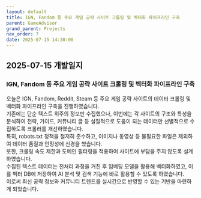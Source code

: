 ```yaml
---
layout: default
title: IGN, Fandom 등 주요 게임 공략 사이트 크롤링 및 벡터화 파이프라인 구축
parent: GameAdvisor
grand_parent: Projects
nav_order: 7
date: 2025-07-15 14:30:00
---
```


## 2025-07-15 개발일지

### IGN, Fandom 등 주요 게임 공략 사이트 크롤링 및 벡터화 파이프라인 구축
  
오늘은 IGN, Fandom, Reddit, Steam 등 주요 게임 공략 사이트의 데이터 크롤링 및 벡터화 파이프라인 구축을 진행하였습니다.  
기존에는 단순 텍스트 위주의 정보만 수집했으나, 이번에는 각 사이트의 구조와 특성을 분석하여 전략, 가이드, 커뮤니티 글 등 실질적으로 도움이 되는 데이터만 선별적으로 수집하도록 크롤러를 개선하였습니다.  
특히, robots.txt 정책을 철저히 준수하고, 이미지나 동영상 등 불필요한 파일은 제외하여 데이터 품질과 안정성에 신경을 썼습니다.  
또한, 크롤링 속도 제한과 도메인 필터링을 적용하여 사이트에 부담을 주지 않도록 설계하였습니다.  
수집된 텍스트 데이터는 전처리 과정을 거친 후 임베딩 모델을 활용해 벡터화하였고, 이를 벡터 DB에 저장하여 AI 분석 및 검색 기능에 바로 활용할 수 있도록 하였습니다.  
이로써 최신 공략 정보와 커뮤니티 트렌드를 실시간으로 반영할 수 있는 기반을 마련하게 되었습니다.  